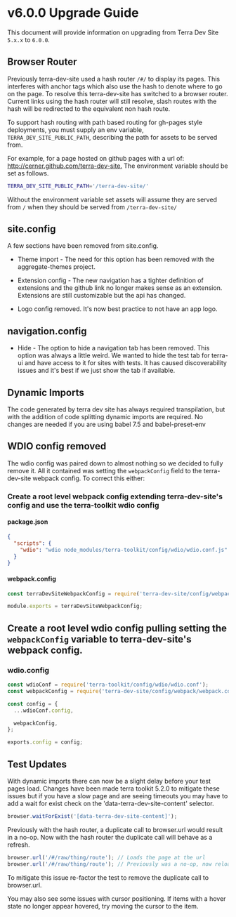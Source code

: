 # v6.0.0 Upgrade Guide

This document will provide information on upgrading from Terra Dev Site `5.x.x` to `6.0.0`.

## Browser Router

Previously terra-dev-site used a hash router `/#/` to display its pages. This interferes with anchor tags which also use the hash to denote where to go on the page. To resolve this terra-dev-site has switched to a browser router. Current links using the hash router will still resolve, slash routes with the hash will be redirected to the equivalent non hash route.

To support hash routing with path based routing for gh-pages style deployments, you must supply an env variable, `TERRA_DEV_SITE_PUBLIC_PATH`, describing the path for assets to be served from.

For example, for a page hosted on github pages with a url of: <http://cerner.github.com/terra-dev-site.> The environment variable should be set as follows.

```bash
TERRA_DEV_SITE_PUBLIC_PATH='/terra-dev-site/'
```

Without the environment variable set assets will assume they are served from `/` when they should be served from `/terra-dev-site/`

## site.config

A few sections have been removed from site.config.

* Theme import - The need for this option has been removed with the aggregate-themes project.

* Extension config - The new navigation has a tighter definition of extensions and the github link no longer makes sense as an extension. Extensions are still customizable but the api has changed.

* Logo config removed. It's now best practice to not have an app logo.

## navigation.config

* Hide - The option to hide a navigation tab has been removed. This option was always a little weird. We wanted to hide the test tab for terra-ui and have access to it for sites with tests. It has caused discoverability issues and it's best if we just show the tab if available.

## Dynamic Imports

The code generated by terra dev site has always required transpilation, but with the addition of code splitting dynamic imports are required. No changes are needed if you are using babel 7.5 and babel-preset-env

## WDIO config removed

The wdio config was paired down to almost nothing so we decided to fully remove it. All it contained was setting the `webpackConfig` field to the terra-dev-site webpack config. To correct this either:

### Create a root level webpack config extending terra-dev-site's config and use the terra-toolkit wdio config

#### package.json

```json
{
  "scripts": {
    "wdio": "wdio node_modules/terra-toolkit/config/wdio/wdio.conf.js"
  }
}
```

#### webpack.config

```javascript
const terraDevSiteWebpackConfig = require('terra-dev-site/config/webpack/webpack.config');

module.exports = terraDevSiteWebpackConfig;
```

## Create a root level wdio config pulling setting the `webpackConfig` variable to terra-dev-site's webpack config.

### wdio.config

```javascript
const wdioConf = require('terra-toolkit/config/wdio/wdio.conf');
const webpackConfig = require('terra-dev-site/config/webpack/webpack.config');

const config = {
  ...wdioConf.config,

  webpackConfig,
};

exports.config = config;
```


## Test Updates

With dynamic imports there can now be a slight delay before your test pages load. Changes have been made terra toolkit 5.2.0 to mitigate these issues but if you have a slow page and are seeing timeouts you may have to add a wait for exist check on the 'data-terra-dev-site-content' selector.

```javascript
browser.waitForExist('[data-terra-dev-site-content]');
```

Previously with the hash router, a duplicate call to browser.url would result in a no-op. Now with the hash router the duplicate call will behave as a refresh.

```javascript
browser.url('/#/raw/thing/route'); // Loads the page at the url
browser.url('/#/raw/thing/route'); // Previously was a no-op, now reloads the page at the url.
```

To mitigate this issue re-factor the test to remove the duplicate call to browser.url.

You may also see some issues with cursor positioning. If items with a hover state no longer appear hovered, try moving the cursor to the item.
